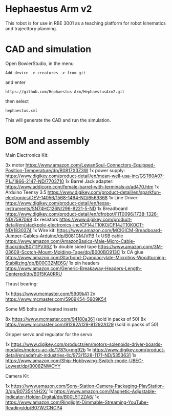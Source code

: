 # Hephaestus Arm v2

This robot is for use in RBE 3001 as a teaching platform for robot kinematics and trajecttory planning. 

# CAD and simulation

Open BowlerStudio, in the menu

```
Add device -> creatures -> from git
```
and enter
```
https://github.com/Hephaestus-Arm/HephaestusArm2.git
```
then select
```
hephaestus.xml 
```

This will generate the CAD and run the simulation. 

# BOM and assembly

Main Electronics Kit:

3x motor https://www.amazon.com/LewanSoul-Connectors-Equipped-Position-Temperature/dp/B0817X3Z3W 
1x power supply: https://www.digikey.com/product-detail/en/mean-well-usa-inc/GST60A07-P1J/1866-2147-ND/7703710
1x Barrel Jack adapter: https://www.addicore.com/female-barrel-with-terminals-p/ad470.htm
1x Arduino Teensy 3.5 https://www.digikey.com/product-detail/en/sparkfun-electronics/DEV-14056/1568-1464-ND/6569368
1x Line Driver: https://www.digikey.com/product-detail/en/texas-instruments/SN74HC126N/296-8221-5-ND
1x Breadboard https://www.digikey.com/product-detail/en/dfrobot/FIT0096/1738-1326-ND/7597069
4x resistors https://www.digikey.com/product-detail/en/stackpole-electronics-inc/CF14JT10K0/CF14JT10K0CT-ND/1830374
1x Wire kit: https://www.amazon.com/MCIGICM-Breadboard-Jumper-Cables-Arduino/dp/B081GMJVPB
1x USB cable https://www.amazon.com/AmazonBasics-Male-Micro-Cable-Black/dp/B0711PVX6Z
1x double sided tape https://www.amazon.com/3M-03609-Scotch-Mount-Molding-Tape/dp/B000BO913C
1x CA glue https://www.amazon.com/Starbond-Cyanoacrylate-Microtips-Woodturning-Stabilizing/dp/B00C32ME6G/
1x pin headers https://www.amazon.com/Generic-Breakaway-Headers-Length-Centered/dp/B015KA0RRU

Thrust bearing:

1x https://www.mcmaster.com/5909k41
2x https://www.mcmaster.com/5909K54-5909K54

Some M5 bolts and heated inserts

8x https://www.mcmaster.com/94180a361 (sold in packs of 50)
8x https://www.mcmaster.com/91292A129-91292A129 (sold in packs of 50)

Gripper servo and regulator for the servo

1x https://www.digikey.com/products/en/motors-solenoids-driver-boards-modules/motors-ac-dc/178?k=mg92b
1x https://www.digikey.com/product-detail/en/adafruit-industries-llc/973/1528-1171-ND/5353631
1x https://www.amazon.com/Ship-Hobbywing-Switch-mode-UBEC-Lowest/dp/B008ZNWOYY

Camera Kit

1x https://www.amazon.com/Sony-Station-Camera-Packaging-PlayStation-3/dp/B0735KNH2X/
1x https://www.amazon.com/Magnetic-Adjustable-Indicator-Holder-Digital/dp/B00L5T2ZA8/
1x https://www.amazon.com/Ringlight-Dimmable-Streaming-YouTube-Reading/dp/B07WZCNCP4

